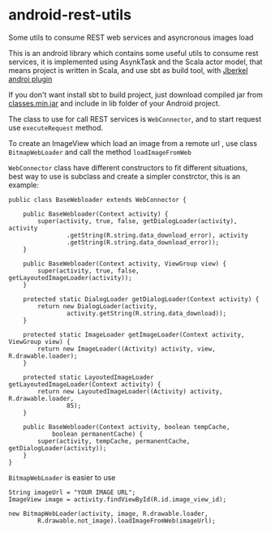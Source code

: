 android-rest-utils
==================

Some utils to consume REST web services and asyncronous images load

This is an android library which contains some useful utils to
consume rest services, it is implemented using AsynkTask and 
the Scala actor model, that means project is written in Scala,
and use sbt as build tool, with [Jberkel androi plugin](https://github.com/jberkel/android-plugin)

If you don't want install sbt to build project, just download compiled jar from [classes.min.jar](https://www.dropbox.com/s/602m9g6emcr0y6s/classes.min.jar)
and include in lib folder of your Android project.

The class to use for call REST services is `WebConnector`, and to start request use `executeRequest` method.

To create an ImageView which load an image from a remote url , use class `BitmapWebLoader` and call the method `loadImageFromWeb`

`WebConnector` class have different constructors to fit different situations, best way to use is subclass and create
a simpler constrctor, this is an example:

    public class BaseWebloader extends WebConnector {

        public BaseWebloader(Context activity) {
            super(activity, true, false, getDialogLoader(activity), activity
                    .getString(R.string.data_download_error), activity
                    .getString(R.string.data_download_error));
        }
    
        public BaseWebloader(Context activity, ViewGroup view) {
            super(activity, true, false, getLayoutedImageLoader(activity));
        }
    
        protected static DialogLoader getDialogLoader(Context activity) {
            return new DialogLoader(activity,
                    activity.getString(R.string.data_download));
        }
    
        protected static ImageLoader getImageLoader(Context activity, ViewGroup view) {
            return new ImageLoader((Activity) activity, view, R.drawable.loader);
        }
    
        protected static LayoutedImageLoader getLayoutedImageLoader(Context activity) {
            return new LayoutedImageLoader((Activity) activity, R.drawable.loader,
                    85);
        }
    
        public BaseWebloader(Context activity, boolean tempCache,
                boolean permanentCache) {
            super(activity, tempCache, permanentCache, getDialogLoader(activity));
        }
    }

`BitmapWebLoader` is easier to use 
    
    String imageUrl = "YOUR IMAGE URL";
    ImageView image = activity.findViewById(R.id.image_view_id);

    new BitmapWebLoader(activity, image, R.drawable.loader,
            R.drawable.not_image).loadImageFromWeb(imageUrl);
